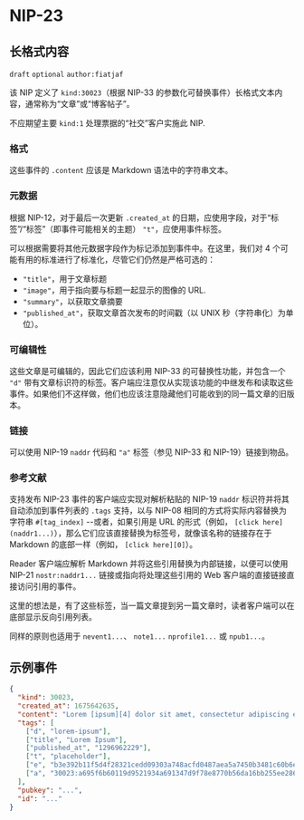 NIP-23
======

长格式内容
-----------------

 `draft` `optional` `author:fiatjaf`

该 NIP 定义了 `kind:30023`（根据 NIP-33 的参数化可替换事件）长格式文本内容，通常称为“文章”或“博客帖子”。

不应期望主要 `kind:1` 处理票据的“社交”客户实施此 NIP.

### 格式

这些事件的 `.content` 应该是 Markdown 语法中的字符串文本。

### 元数据

根据 NIP-12，对于最后一次更新 `.created_at` 的日期，应使用字段，对于“标签”/“标签”（即事件可能相关的主题） `"t"`，应使用事件标签。

可以根据需要将其他元数据字段作为标记添加到事件中。在这里，我们对 4 个可能有用的标准进行了标准化，尽管它们仍然是严格可选的：

-  `"title"`，用于文章标题
-  `"image"`，用于指向要与标题一起显示的图像的 URL.
-  `"summary"`，以获取文章摘要
-  `"published_at"`，获取文章首次发布的时间戳（以 UNIX 秒（字符串化）为单位）。

### 可编辑性

这些文章是可编辑的，因此它们应该利用 NIP-33 的可替换性功能，并包含一个 `"d"` 带有文章标识符的标签。客户端应注意仅从实现该功能的中继发布和读取这些事件。如果他们不这样做，他们也应该注意隐藏他们可能收到的同一篇文章的旧版本。

### 链接

可以使用 NIP-19 `naddr` 代码和 `"a"` 标签（参见 NIP-33 和 NIP-19）链接到物品。

### 参考文献

支持发布 NIP-23 事件的客户端应实现对解析粘贴的 NIP-19 `naddr` 标识符并将其自动添加到事件列表的 `.tags` 支持，以与 NIP-08 相同的方式将实际内容替换为字符串 `#[tag_index]` --或者，如果引用是 URL 的形式（例如， `[click here](naddr1...)`），那么它们应该直接替换为标签号，就像该名称的链接存在于 Markdown 的底部一样（例如， `[click here][0]`）。

Reader 客户端应解析 Markdown 并将这些引用替换为内部链接，以便可以使用 NIP-21 `nostr:naddr1...` 链接或指向将处理这些引用的 Web 客户端的直接链接直接访问引用的事件。

这里的想法是，有了这些标签，当一篇文章提到另一篇文章时，读者客户端可以在底部显示反向引用列表。

同样的原则也适用于 `nevent1...`、 `note1...` `nprofile1...` 或 `npub1...`。

## 示例事件

```json
{
  "kind": 30023,
  "created_at": 1675642635,
  "content": "Lorem [ipsum][4] dolor sit amet, consectetur adipiscing elit, sed do eiusmod tempor incididunt ut labore et dolore magna aliqua. Ut enim ad minim veniam, quis nostrud exercitation ullamco laboris nisi ut aliquip ex ea commodo consequat. Duis aute irure dolor in reprehenderit in voluptate velit esse cillum dolore eu fugiat nulla pariatur. Excepteur sint occaecat cupidatat non proident, sunt in culpa qui officia deserunt mollit anim id est laborum.\n\nRead more at #[3].",
  "tags": [
    ["d", "lorem-ipsum"],
    ["title", "Lorem Ipsum"],
    ["published_at", "1296962229"],
    ["t", "placeholder"],
    ["e", "b3e392b11f5d4f28321cedd09303a748acfd0487aea5a7450b3481c60b6e4f87", "wss://relay.example.com"],
    ["a", "30023:a695f6b60119d9521934a691347d9f78e8770b56da16bb255ee286ddf9fda919:ipsum", "wss://relay.nostr.org"]
  ],
  "pubkey": "...",
  "id": "..."
}
```
